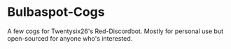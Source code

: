 # Bulbaspot-Cogs
A few cogs for Twentysix26's Red-Discordbot. Mostly for personal use but open-sourced for anyone who's interested.
